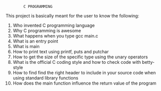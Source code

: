             C PROGRAMMING

This project is basically meant for the user to know the following:

1. Who invented C programming language
2. Why C programming is awesome
3. What happens when you type gcc main.c
4. What is an entry point
4. What is main
5. How to print text using printf, puts and putchar
6. How to get the size of the specific type using the unary operators
7. What is the official C coding style and how to check code with betty-style
8. How to find find the right header to include in your source code when using standard library functions
9. How does the main function influence the return value of the program

